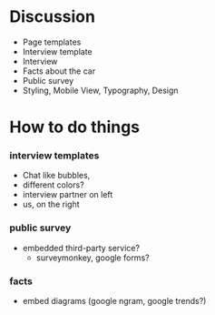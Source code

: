 # Discussion

-   Page templates
-   Interview template
-   Interview
-   Facts about the car
-   Public survey
-   Styling, Mobile View, Typography, Design

# How to do things

### interview templates
-   Chat like bubbles,
-   different colors?
-   interview partner on left
-   us, on the right

### public survey
-   embedded third-party service?
    -   surveymonkey, google forms?

### facts
-   embed diagrams (google ngram, google trends?)
